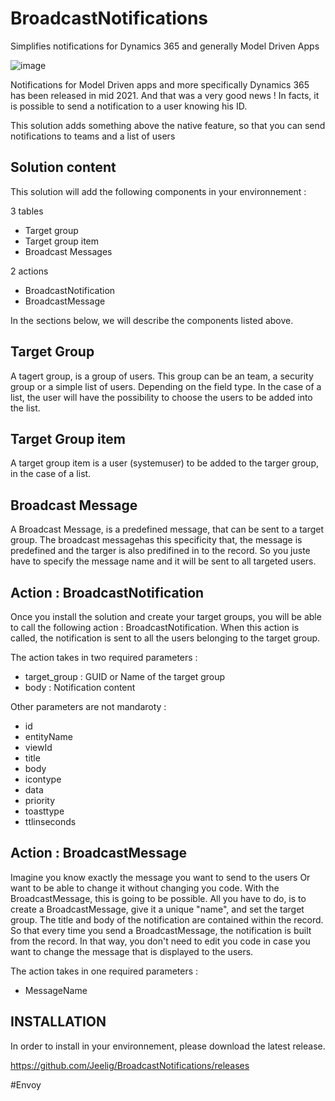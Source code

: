 # BroadcastNotifications
Simplifies notifications for Dynamics 365 and generally Model Driven Apps

![image](https://user-images.githubusercontent.com/1626027/170872201-524d6d9a-57b7-42ce-a39f-0c95bd970ba7.png)

Notifications for Model Driven apps and more specifically Dynamics 365 has been released in mid 2021. And that was a very good news !
In facts, it is possible to send a notification to a user knowing his ID.

This solution adds something above the native feature, so that you can send notifications to teams and a list of users

## Solution content

This solution will add the following components in your environnement :

3 tables

- Target group
- Target group item
- Broadcast Messages

2 actions

- BroadcastNotification
- BroadcastMessage

In the sections below, we will describe the components listed above.

## Target Group

A tagert group, is a group of users. This group can be an team, a security group or a simple list of users. Depending on the field type.
In the case of a list, the user will have the possibility to choose the users to be added into the list.

## Target Group item

A target group item is a user (systemuser) to be added to the targer group, in the case of a list.

## Broadcast Message

A Broadcast Message, is a predefined message, that can be sent to a target group.
The broadcast messagehas this specificity that, the message is predefined and the targer is also predifined in to the record.
So you juste have to specify the message name and it will be sent to all targeted users.

## Action : BroadcastNotification

Once you install the solution and create your target groups, you will be able to call the following action : BroadcastNotification.
When this action is called, the notification is sent to all the users belonging to the target group.

The action takes in two required parameters :
- target_group : GUID or Name of the target group
- body : Notification content

Other parameters are not mandaroty :

- id
- entityName
- viewId
- title
- body
- icontype
- data
- priority
- toasttype
- ttlinseconds

## Action : BroadcastMessage

Imagine you know exactly the message you want to send to the users Or want to be able to change it without changing you code.
With the BroadcastMessage, this is going to be possible.
All you have to do, is to create a BroadcastMessage, give it a unique "name", and set the target group.
The title and body of the notification are contained within the record. So that every time you send a BroadcastMessage, the notification is built from the record.
In that way, you don't need to edit you code in case you want to change the message that is displayed to the users.

The action takes in one required parameters :

- MessageName


## INSTALLATION

In order to install in your environnement, please download the latest release.

<a href="https://google.com">https://github.com/Jeelig/BroadcastNotifications/releases</a>

#Envoy
